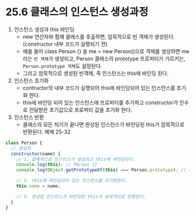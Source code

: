# 25.6 클래스의 인스턴스 생성과정
1. 인스턴스 생성과 this 바인딩
   - new 연산자와 함께 클래스를 호출하면, 암묵적으로 빈 객체가 생성된다. (constructor 내부 코드가 실행되기 전)
   - 예를 들어 class Person {} 을 me = new Person()으로 객체를 생성하면 me라는 `빈 객체`가 생성되고, Person 클래스의 prototype 프로퍼티가 가르키는, `Person.prototype 객체`도 설정된다.
   - 그리고 암묵적으로 생성된 빈객체, 즉 인스턴스는 this에 바인딩 된다.
1. 인스턴스 초기화
   - contructor의 내부 코드가 실행되어 this에 바인딩되어 있는 인스턴스를 초기화 한다.
   - this에 바인딩 되어 있는 인스턴스에 프로퍼티를 추가하고 constructor가 인수로 전달받은 초기값으로 프로퍼티 값을 초기화 한다.
1. 인스턴스 반환
   - 클래스의 모든 처기가 끝나면 완성된 인스턴스가 바인딩된 this가 암묵적으로 반환된다.
예제 25-32
```javascript
class Person {
  // 생성자
  constructor(name) {
    // 1. 암묵적으로 인스턴스가 생성되고 this에 바인딩된다.
    console.log(this); // Person {}
    console.log(Object.getPrototypeOf(this) === Person.prototype); // true

    // 2. this에 바인딩되어 있는 인스턴스를 초기화한다.
    this.name = name;

    // 3. 완성된 인스턴스가 바인딩된 this가 암묵적으로 반환된다.
  }
}
```